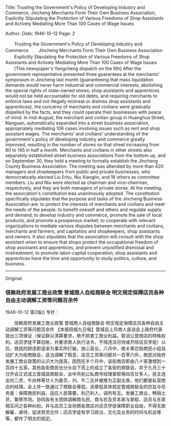 Title: Trusting the Government's Policy of Developing Industry and Commerce, Jincheng Merchants Form Their Own Business Association, Explicitly Stipulating the Protection of Various Freedoms of Shop Assistants and Actively Mediating More Than 100 Cases of Wage Issues

Author:
Date: 1946-10-12
Page: 2

　　Trusting the Government's Policy of Developing Industry and Commerce
　　Jincheng Merchants Form Their Own Business Association
　　Explicitly Stipulating the Protection of Various Freedoms of Shop Assistants and Actively Mediating More Than 100 Cases of Wage Issues
　　[This newspaper's Yangcheng dispatch on the 9th] After the government representative presented three guarantees at the merchants' symposium in Jincheng last month (guaranteeing that mass liquidation demands would never harm industrial and commercial interests; abolishing the special rights of state-owned stores; shop assistants and apprentices would not be held accountable for old debts, and requiring merchants to enforce laws and not illegally mistreat or dismiss shop assistants and apprentices), the concerns of merchants and civilians were gradually dispelled by the facts, and they could operate their businesses with peace of mind. In mid-August, the merchant and civilian group in Huanghua Street, Nanguan, automatically expanded into a street business association, appropriately mediating 106 cases involving issues such as rent and shop assistant wages. The merchants' and civilians' understanding of the government's policy of developing industry and commerce greatly improved, resulting in the number of stores on that street increasing from 80 to 145 in half a month. Merchants and civilians in other streets also separately established street business associations from the bottom up, and on September 30, they held a meeting to formally establish the Jincheng County Business Association. The meeting was attended by more than 420 managers and shopkeepers from public and private businesses, who democratically elected Liu Erhu, Niu Xianglin, and 18 others as committee members. Liu and Niu were elected as chairman and vice-chairman, respectively, and they are both managers of private stores. At the meeting, the association's constitution was unanimously adopted. The constitution specifically stipulates that the purpose and tasks of the Jincheng Business Association are: to protect the interests of merchants and civilians and meet the needs of the people; to benefit oneself and others and regulate supply and demand; to develop industry and commerce, promote the sale of local products, and promote a prosperous market; to cooperate with relevant organizations to mediate various disputes between merchants and civilians, merchants and farmers, and capitalists and shopkeepers, shop assistants and owners. It also stipulates that the association will consult with the shop assistant union to ensure that shops protect the occupational freedom of shop assistants and apprentices, and prevent unjustified dismissal and mistreatment, to promote labor-capital cooperation; shop assistants and apprentices have the time and opportunity to study politics, culture, and business.



<hr /> 

Original: 


### 信赖政府发展工商业政策  晋城商人自组商联会  明文规定保障店员各种自由主动调解工资等问题百余件

1946-10-12
第2版()
专栏：

　　信赖政府发展工商业政策
    晋城商人自组商联会
    明文规定保障店员各种自由主动调解工资等问题百余件
    【本报阳城九日电】晋城自上月商人座谈会上政府代表提出三项保证（保证群众清算要求，绝不损害工商业利益。取消公营商店的特殊权利。店员学徒不算旧帐，并要求商人执行法令，不得违法可待或开除店员学徒）以后，商民的顾虑即逐渐为事实所打破，放心营业。八月中，南关黄花街商民小组自动扩大为街商联会，适当调解了租息，店员工资等问题共一百零六件，商民对政府发展工商业政策的认识大为提高，因而在半个月中，该街商店即由八十家激增到一百四十五家。其他各街商民也分头自下而上的成立了各街的商联会，并于九月三十日开会正式成立晋城县商联会，会中共到公私商号经理掌柜等四百廿多人，民主选出刘二虎、牛向林等廿人为委员，刘、牛二氏并被推为正副主席，他们都是私营商店的经理。会上并一致通过了商联会章程，该章程具体规定晋城商联会的宗旨与任务是：保障商民利益，适应人民需要。利己利人，调剂有无。发展工商业，畅销土货，繁荣市场。协同各有关团体调解商与民、商与农及资本家与掌柜、店员与东家相互间之各种纠纷。并与店员工会协商各商店对店员学徒保障职业自由，不得无故解雇、虐待，促进劳资合作；店员学徒有学习政治、文化及业务的时间与机会等等，都作了明文的规定。
